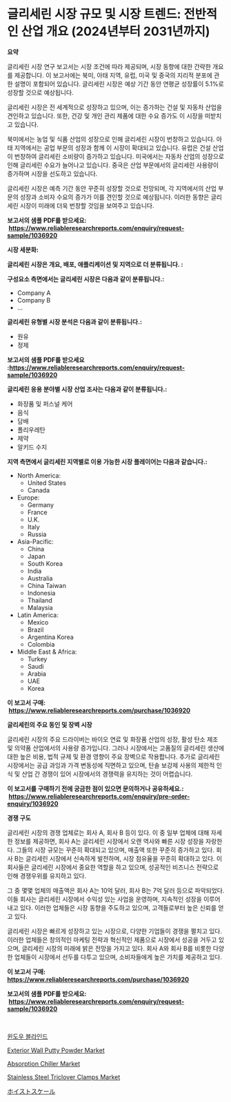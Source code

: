 <p><h1>글리세린 시장 규모 및 시장 트렌드: 전반적인 산업 개요 (2024년부터 2031년까지)</h1></p><p><strong>요약</strong></p>
<p><p>글리세린 시장 연구 보고서는 시장 조건에 따라 제공되며, 시장 동향에 대한 간략한 개요를 제공합니다. 이 보고서에는 북미, 아태 지역, 유럽, 미국 및 중국의 지리적 분포에 관한 설명이 포함되어 있습니다. 글리세린 시장은 예상 기간 동안 연평균 성장률이 5.1%로 성장할 것으로 예상됩니다.</p><p>글리세린 시장은 전 세계적으로 성장하고 있으며, 이는 증가하는 건설 및 자동차 산업을 견인하고 있습니다. 또한, 건강 및 개인 관리 제품에 대한 수요 증가도 이 시장을 떠받치고 있습니다.</p><p>북미에서는 농업 및 식품 산업의 성장으로 인해 글리세린 시장이 번창하고 있습니다. 아태 지역에서는 공업 부문의 성장과 함께 이 시장이 확대되고 있습니다. 유럽은 건설 산업이 번창하여 글리세린 소비량이 증가하고 있습니다. 미국에서는 자동차 산업의 성장으로 인해 글리세린 수요가 늘어나고 있습니다. 중국은 산업 부문에서의 글리세린 사용량이 증가하며 시장을 선도하고 있습니다.</p><p>글리세린 시장은 예측 기간 동안 꾸준히 성장할 것으로 전망되며, 각 지역에서의 산업 부문의 성장과 소비자 수요의 증가가 이를 견인할 것으로 예상됩니다. 이러한 동향은 글리세린 시장이 미래에 더욱 번창할 것임을 보여주고 있습니다.</p></p>
<p><strong>보고서의 샘플 PDF를 받으세요: &nbsp;<a href="https://www.reliableresearchreports.com/enquiry/request-sample/1036920">https://www.reliableresearchreports.com/enquiry/request-sample/1036920</a></strong></p>
<p><strong>시장 세분화:</strong></p>
<p><strong> 글리세린 시장은 개요, 배포, 애플리케이션 및 지역으로 더 분류됩니다. :</strong></p>
<p><strong>구성요소 측면에서는 글리세린 시장은 다음과 같이 분류됩니다.:</strong></p>
<p><ul><li>Company A</li><li>Company B</li><li>…</li></ul></p>
<p><strong> 글리세린 유형별 시장 분석은 다음과 같이 분류됩니다.:</strong></p>
<p><ul><li>원유</li><li>정제</li></ul></p>
<p><strong>보고서의 샘플 PDF를 받으세요 :<a href="https://www.reliableresearchreports.com/enquiry/request-sample/1036920">https://www.reliableresearchreports.com/enquiry/request-sample/1036920</a></strong></p>
<p><strong> 글리세린 응용 분야별 시장 산업 조사는 다음과 같이 분류됩니다.:</strong></p>
<p><ul><li>화장품 및 퍼스널 케어</li><li>음식</li><li>담배</li><li>폴리우레탄</li><li>제약</li><li>알키드 수지</li></ul></p>
<p><strong>지역 측면에서 글리세린 지역별로 이용 가능한 시장 플레이어는 다음과 같습니다.:</strong></p>
<p><ul>
    <li>
        North America:
        <ul>
            <li>United States</li>
            <li>Canada</li>
        </ul>
    </li>
    <li>
        Europe:
        <ul>
            <li>Germany</li>
            <li>France</li>
            <li>U.K.</li>
            <li>Italy</li>
            <li>Russia</li>
        </ul>
    </li>
    <li>
        Asia-Pacific:
        <ul>
            <li>China</li>
            <li>Japan</li>
            <li>South Korea</li>
            <li>India</li>
            <li>Australia</li>
            <li>China Taiwan</li>
            <li>Indonesia</li>
            <li>Thailand</li>
            <li>Malaysia</li>
        </ul>
    </li>
    <li>
        Latin America:
        <ul>
            <li>Mexico</li>
            <li>Brazil</li>
            <li>Argentina Korea</li>
            <li>Colombia</li>
        </ul>
    </li>
    <li>
        Middle East & Africa:
        <ul>
            <li>Turkey</li>
            <li>Saudi</li>
            <li>Arabia</li>
            <li>UAE</li>
            <li>Korea</li>
        </ul>
    </li>
    </ul></p>
<p><strong>이 보고서 구매: &nbsp;<a href="https://www.reliableresearchreports.com/purchase/1036920">https://www.reliableresearchreports.com/purchase/1036920</a></strong></p>
<p><strong>글리세린의 주요 동인 및 장벽 시장</strong></p>
<p><p>글리세린 시장의 주요 드라이버는 바이오 연료 및 화장품 산업의 성장, 활성 탄소 제조 및 의약품 산업에서의 사용량 증가입니다. 그러나 시장에서는 고품질의 글리세린 생산에 대한 높은 비용, 법적 규제 및 환경 영향이 주요 장벽으로 작용합니다. 추가로 글리세린 시장에서는 공급 과잉과 가격 변동성에 직면하고 있으며, 탄솔 보강제 사용의 제한적 인식 및 산업 간 경쟁이 있어 시장에서의 경쟁력을 유지하는 것이 어렵습니다.</p></p>
<p><strong>이 보고서를 구매하기 전에 궁금한 점이 있으면 문의하거나 공유하세요.: &nbsp;<a href="https://www.reliableresearchreports.com/enquiry/pre-order-enquiry/1036920">https://www.reliableresearchreports.com/enquiry/pre-order-enquiry/1036920</a></strong></p>
<p><strong>경쟁 구도</strong></p>
<p><p>글리세린 시장의 경쟁 업체로는 회사 A, 회사 B 등이 있다. 이 중 일부 업체에 대해 자세한 정보를 제공하면, 회사 A는 글리세린 시장에서 오랜 역사와 빠른 시장 성장을 자랑한다. 그들의 시장 규모는 꾸준히 확대되고 있으며, 매출액 또한 꾸준히 증가하고 있다. 회사 B는 글리세린 시장에서 신속하게 발전하며, 시장 점유율을 꾸준히 확대하고 있다. 이 회사들은 글리세린 시장에서 중요한 역할을 하고 있으며, 성공적인 비즈니스 전략으로 인해 경쟁우위를 유지하고 있다.</p><p>그 중 몇몇 업체의 매출액은 회사 A는 10억 달러, 회사 B는 7억 달러 등으로 파악되었다. 이들 회사는 글리세린 시장에서 수익성 있는 사업을 운영하며, 지속적인 성장을 이루어내고 있다. 이러한 업체들은 시장 동향을 주도하고 있으며, 고객들로부터 높은 신뢰를 얻고 있다.</p><p>글리세린 시장은 빠르게 성장하고 있는 시장으로, 다양한 기업들이 경쟁을 펼치고 있다. 이러한 업체들은 창의적인 마케팅 전략과 혁신적인 제품으로 시장에서 성공을 거두고 있으며, 글리세린 시장의 미래에 밝은 전망을 가지고 있다. 회사 A와 회사 B를 비롯한 다양한 업체들이 시장에서 선두를 다투고 있으며, 소비자들에게 높은 가치를 제공하고 있다.</p></p>
<p><strong>이 보고서 구매: &nbsp; <a href="https://www.reliableresearchreports.com/purchase/1036920">https://www.reliableresearchreports.com/purchase/1036920</a></strong></p>
<p><strong>보고서의 샘플 PDF를 받으세요: &nbsp;<a href="https://www.reliableresearchreports.com/enquiry/request-sample/1036920">https://www.reliableresearchreports.com/enquiry/request-sample/1036920</a></strong><strong></strong></p>
<p>&nbsp;</p>
<p><p><a href="https://github.com/vss5505pa7z1p/Market-Research-Report-List-1/blob/main/8866779189443.md">윈도우 블라인드</a></p><p><a href="https://github.com/sofayahoo2023/Market-Research-Report-List-3/blob/main/exterior-wall-putty-powder-market.md">Exterior Wall Putty Powder Market</a></p><p><a href="https://issuu.com/reportprime-2/docs/absorption-chiller-market-size-2030.pptx">Absorption Chiller Market</a></p><p><a href="https://issuu.com/reportprime-2/docs/stainless-steel-triclover-clamps-market-size-2030.">Stainless Steel Triclover Clamps Market</a></p><p><a href="https://github.com/vhemk0794148/Market-Research-Report-List-1/blob/main/7181523189628.md">ホイストスケール</a></p></p>